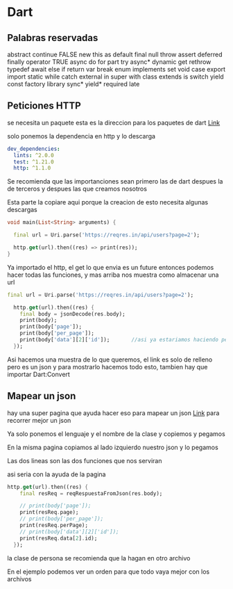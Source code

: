 # Dart
## Palabras reservadas
abstract continue FALSE new this
as default final null throw
assert deferred finally operator TRUE
async do for part try
async* dynamic get rethrow typedef
await else if return var
break enum implements set void
case export import static while
catch external in super with
class extends is switch yield
const factory library sync* yield*
required late


## Peticiones HTTP

se necesita un paquete esta es la direccion para los paquetes de dart
[Link](https://pub.dev/)

solo ponemos la dependencia en http y lo descarga
```yaml     
dev_dependencies:
  lints: ^2.0.0
  test: ^1.21.0
  http: ^1.1.0
```

Se recomienda que las importanciones sean primero las de dart despues la de terceros y despues las que creamos nosotros

Esta parte la copiare aqui porque la creacion de esto necesita algunas descargas
```dart     
void main(List<String> arguments) {

  final url = Uri.parse('https://reqres.in/api/users?page=2'); 

  http.get(url).then((res) => print(res));  
}
```
Ya importado el http, el get lo que envia es un future entonces podemos hacer todas las funciones,
y mas arriba nos muestra como almacenar una url 

```dart
final url = Uri.parse('https://reqres.in/api/users?page=2'); 

  http.get(url).then((res) {
    final body = jsonDecode(res.body);
    print(body);
    print(body['page']);
    print(body['per_page']);
    print(body['data'][2]['id']);       //asi ya estariamos haciendo peticiones, puedes ver la url que queria obtener con eso
  }); 
```
Asi hacemos una muestra de lo que queremos, el link es solo de relleno pero es un json y para mostrarlo hacemos todo esto, tambien hay que importar Dart:Convert

## Mapear un json
hay una super pagina que ayuda hacer eso para mapear un json 
[Link](https://app.quicktype.io/)
para recorrer mejor un json

Ya solo ponemos el lenguaje y el nombre de la clase y copiemos y pegamos

En la misma pagina copiamos al lado izquierdo nuestro json y lo pegamos

Las dos lineas son las dos funciones que nos serviran

asi seria con la ayuda de la pagina 
```dart
http.get(url).then((res) {
    final resReq = reqRespuestaFromJson(res.body);

    // print(body['page']);
    print(resReq.page);
    // print(body['per_page']);
    print(resReq.perPage);
    // print(body['data'][2]['id']);
    print(resReq.data[2].id);
  });  
```

la clase de persona se recomienda que la hagan en otro archivo

En el ejemplo podemos ver un orden para que todo vaya mejor con los archivos


